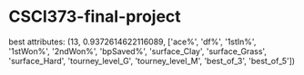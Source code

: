 # CSCI373-final-project

best attributes: (13, 0.9372614622116089, ['ace%', 'df%', '1stIn%', '1stWon%', '2ndWon%', 'bpSaved%', 'surface_Clay', 'surface_Grass', 'surface_Hard', 'tourney_level_G', 'tourney_level_M', 'best_of_3', 'best_of_5'])